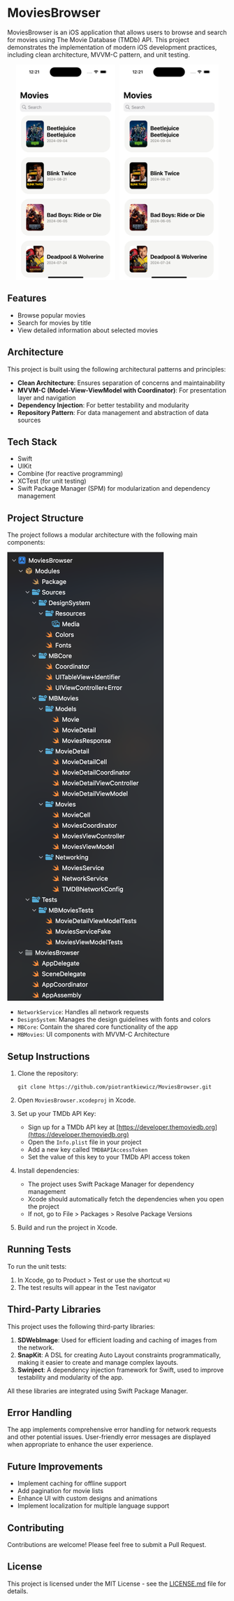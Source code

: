 # MoviesBrowser

MoviesBrowser is an iOS application that allows users to browse and search for movies using The Movie Database (TMDb) API. This project demonstrates the implementation of modern iOS development practices, including clean architecture, MVVM-C pattern, and unit testing.

<div style="display: flex; justify-content: center;">
  <img src="movies_screen.png" alt="Movies Screen" style="width: 45%; margin-right: 10px;" />
  <img src="movies_screen.png" alt="Movies Screen" style="width: 45%;" />
</div>

## Features

- Browse popular movies
- Search for movies by title
- View detailed information about selected movies

## Architecture

This project is built using the following architectural patterns and principles:

- **Clean Architecture**: Ensures separation of concerns and maintainability
- **MVVM-C (Model-View-ViewModel with Coordinator)**: For presentation layer and navigation
- **Dependency Injection**: For better testability and modularity
- **Repository Pattern**: For data management and abstraction of data sources

## Tech Stack

- Swift
- UIKit
- Combine (for reactive programming)
- XCTest (for unit testing)
- Swift Package Manager (SPM) for modularization and dependency management

## Project Structure

The project follows a modular architecture with the following main components:

![Project Structure](project_structure.png)

- `NetworkService`: Handles all network requests
- `DesignSystem`: Manages the design guidelines with fonts and colors
- `MBCore`: Contain the shared core functionality of the app
- `MBMovies`: UI components with MVVM-C Architecture

## Setup Instructions

1. Clone the repository:

   ```
   git clone https://github.com/piotrantkiewicz/MoviesBrowser.git
   ```

2. Open `MoviesBrowser.xcodeproj` in Xcode.

3. Set up your TMDb API Key:

   - Sign up for a TMDb API key at [https://developer.themoviedb.org](https://developer.themoviedb.org)
   - Open the `Info.plist` file in your project
   - Add a new key called `TMDBAPIAccessToken`
   - Set the value of this key to your TMDb API access token

4. Install dependencies:

   - The project uses Swift Package Manager for dependency management
   - Xcode should automatically fetch the dependencies when you open the project
   - If not, go to File > Packages > Resolve Package Versions

5. Build and run the project in Xcode.

## Running Tests

To run the unit tests:

1. In Xcode, go to Product > Test or use the shortcut `⌘U`
2. The test results will appear in the Test navigator

## Third-Party Libraries

This project uses the following third-party libraries:

1. **SDWebImage**: Used for efficient loading and caching of images from the network.
2. **SnapKit**: A DSL for creating Auto Layout constraints programmatically, making it easier to create and manage complex layouts.
3. **Swinject**: A dependency injection framework for Swift, used to improve testability and modularity of the app.

All these libraries are integrated using Swift Package Manager.

## Error Handling

The app implements comprehensive error handling for network requests and other potential issues. User-friendly error messages are displayed when appropriate to enhance the user experience.

## Future Improvements

- Implement caching for offline support
- Add pagination for movie lists
- Enhance UI with custom designs and animations
- Implement localization for multiple language support

## Contributing

Contributions are welcome! Please feel free to submit a Pull Request.

## License

This project is licensed under the MIT License - see the [LICENSE.md](LICENSE.md) file for details.
